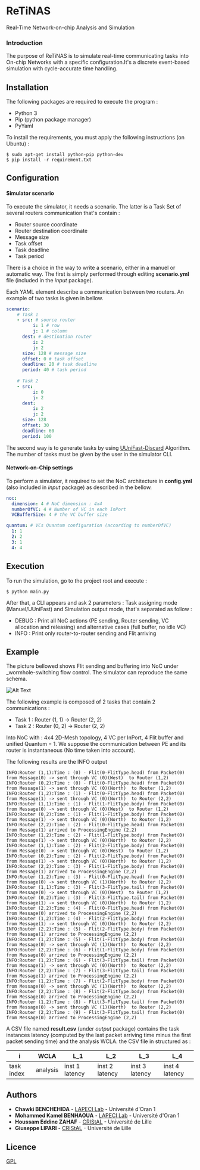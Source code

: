 # ReTiNAS
Real-Time Network-on-chip Analysis and Simulation

### Introduction
The purpose of ReTiNAS is to simulate real-time communicating tasks into On-chip Networks with a specific configuration.It's a discrete event-based simulation with cycle-accurate time handling.

## Installation
The following packages are required to execute the program :
- Python 3
- Pip (python package manager)
- PyYaml

To install the requirements, you must apply the following instructions (on Ubuntu) :
```
$ sudo apt-get install python-pip python-dev  
$ pip install -r requirement.txt
```

## Configuration
#### Simulator scenario
To execute the simulator, it needs a scenario. The latter is a Task Set of several routers communication that's contain :
- Router source coordinate
- Router destination coordinate
- Message size
- Task offset
- Task deadline
- Task period

There is a choice in the way to write a scenario, either in a manuel or automatic way. The first is simply performed through editing **scenario.yml** file (included in the _input_ package).

Each YAML element describe a communication between two routers. An example of two tasks is given in bellow.
```yaml
scenario:
    # Task 1
    - src: # source router
          i: 1 # row
          j: 1 # column
      dest: # destination router
          i: 2
          j: 2
      size: 128 # message size
      offset: 0 # task offset 
      deadline: 20 # task deadline
      period: 40 # task period
      
    # Task 2
    - src: 
          i: 0
          j: 2
      dest:
          i: 2
          j: 2
      size: 128
      offset: 30
      deadline: 60
      period: 100
```
The second way is to generate tasks by using [UUniFast-Discard](https://pdfs.semanticscholar.org/24a9/c3297bf08caeceb15777e85f0c3da5c07e26.pdf) Algorithm. The number of tasks must be given by the user in the simulator CLI.

#### Network-on-Chip settings
To perform a simulator, it required to set the NoC architecture in **config.yml** (also included in _input_ package) as described in the bellow.
```yaml
noc:
  dimension: 4 # NoC dimension : 4x4
  numberOfVC: 4 # Number of VC in each InPort
  VCBufferSize: 4 # the VC buffer size

quantum: # VCs Quantum configuration (according to numberOfVC)
  1: 1
  2: 2
  3: 1
  4: 4
```

## Execution
To run the simulation, go to the project root and execute :
```
$ python main.py
```
After that, a CLI appears and ask 2 parameters : Task assigning mode (Manuel/UUniFast) and Simulation output mode, that's separated as follow :
- DEBUG : Print all NoC actions (PE sending, Router sending, VC allocation and releasing) and alternative cases (full buffer, no idle VC)
- INFO : Print only router-to-router sending and Flit arriving

## Example
The picture bellowed shows Flit sending and buffering into NoC under _wormhole-switching flow control. The simulator can reproduce the same schema.

![Alt Text](https://upload.wikimedia.org/wikipedia/en/a/ae/Wormhole-Three-Flows-Interfering.gif)

The following example is composed of 2 tasks that contain 2 communications :
- Task 1 : Router (1, 1) -> Router (2, 2)
- Task 2 : Router (0, 2) -> Router (2, 2)

Into NoC with : 4x4 2D-Mesh topology, 4 VC per InPort, 4 Flit buffer and unified Quantum = 1. We suppose the communication between PE and its router is instantaneous (No time taken into account). 


The following results are the INFO output
```
INFO:Router (1,1):Time : (0) - Flit(0-FlitType.head) from Packet(0) from Message(0) -> sent through VC (0)(West)  to Router (1,2)
INFO:Router (0,2):Time : (0) - Flit(0-FlitType.head) from Packet(0) from Message(1) -> sent through VC (0)(North)  to Router (1,2)
INFO:Router (1,2):Time : (1) - Flit(0-FlitType.head) from Packet(0) from Message(1) -> sent through VC (0)(North)  to Router (2,2)
INFO:Router (1,1):Time : (1) - Flit(1-FlitType.body) from Packet(0) from Message(0) -> sent through VC (0)(West)  to Router (1,2)
INFO:Router (0,2):Time : (1) - Flit(1-FlitType.body) from Packet(0) from Message(1) -> sent through VC (0)(North)  to Router (1,2)
INFO:Router (2,2):Time : (2) - Flit(0-FlitType.head) from Packet(0) from Message(1) arrived to ProcessingEngine (2,2)
INFO:Router (1,2):Time : (2) - Flit(1-FlitType.body) from Packet(0) from Message(1) -> sent through VC (0)(North)  to Router (2,2)
INFO:Router (1,1):Time : (2) - Flit(2-FlitType.body) from Packet(0) from Message(0) -> sent through VC (0)(West)  to Router (1,2)
INFO:Router (0,2):Time : (2) - Flit(2-FlitType.body) from Packet(0) from Message(1) -> sent through VC (0)(North)  to Router (1,2)
INFO:Router (2,2):Time : (3) - Flit(1-FlitType.body) from Packet(0) from Message(1) arrived to ProcessingEngine (2,2)
INFO:Router (1,2):Time : (3) - Flit(0-FlitType.head) from Packet(0) from Message(0) -> sent through VC (1)(North)  to Router (2,2)
INFO:Router (1,1):Time : (3) - Flit(3-FlitType.tail) from Packet(0) from Message(0) -> sent through VC (0)(West)  to Router (1,2)
INFO:Router (0,2):Time : (3) - Flit(3-FlitType.tail) from Packet(0) from Message(1) -> sent through VC (0)(North)  to Router (1,2)
INFO:Router (2,2):Time : (4) - Flit(0-FlitType.head) from Packet(0) from Message(0) arrived to ProcessingEngine (2,2)
INFO:Router (1,2):Time : (4) - Flit(2-FlitType.body) from Packet(0) from Message(1) -> sent through VC (0)(North)  to Router (2,2)
INFO:Router (2,2):Time : (5) - Flit(2-FlitType.body) from Packet(0) from Message(1) arrived to ProcessingEngine (2,2)
INFO:Router (1,2):Time : (5) - Flit(1-FlitType.body) from Packet(0) from Message(0) -> sent through VC (1)(North)  to Router (2,2)
INFO:Router (2,2):Time : (6) - Flit(1-FlitType.body) from Packet(0) from Message(0) arrived to ProcessingEngine (2,2)
INFO:Router (1,2):Time : (6) - Flit(3-FlitType.tail) from Packet(0) from Message(1) -> sent through VC (0)(North)  to Router (2,2)
INFO:Router (2,2):Time : (7) - Flit(3-FlitType.tail) from Packet(0) from Message(1) arrived to ProcessingEngine (2,2)
INFO:Router (1,2):Time : (7) - Flit(2-FlitType.body) from Packet(0) from Message(0) -> sent through VC (1)(North)  to Router (2,2)
INFO:Router (2,2):Time : (8) - Flit(2-FlitType.body) from Packet(0) from Message(0) arrived to ProcessingEngine (2,2)
INFO:Router (1,2):Time : (8) - Flit(3-FlitType.tail) from Packet(0) from Message(0) -> sent through VC (1)(North)  to Router (2,2)
INFO:Router (2,2):Time : (9) - Flit(3-FlitType.tail) from Packet(0) from Message(0) arrived to ProcessingEngine (2,2)
```

A CSV file named **result.csv** (under _output_ package) contains the task instances latency (computed by the last packet arriving time minus the first packet sending time) and the analysis WCLA. the CSV file in structured as : 

| i | WCLA | L_1 | L_2 | L_3 | L_4 |
| --- | --- | --- | --- | --- | --- |
| task index  | analysis  | inst 1 latency | inst 2 latency | inst 3 latency | inst 4 latency |

## Authors

* **Chawki BENCHEHIDA** - [LAPECI Lab](http://lapeci.org/) - Université d'Oran 1
* **Mohammed Kamel BENHAOUA** - [LAPECI Lab](http://lapeci.org/) - Université d'Oran 1
* **Houssam Eddine ZAHAF** - [CRIStAL](https://www.cristal.univ-lille.fr) - Université de Lille
* **Giuseppe LIPARI** - [CRIStAL](https://www.cristal.univ-lille.fr) - Université de Lille

## Licence
[GPL](http://www.gnu.org/licenses/gpl-3.0.html)
